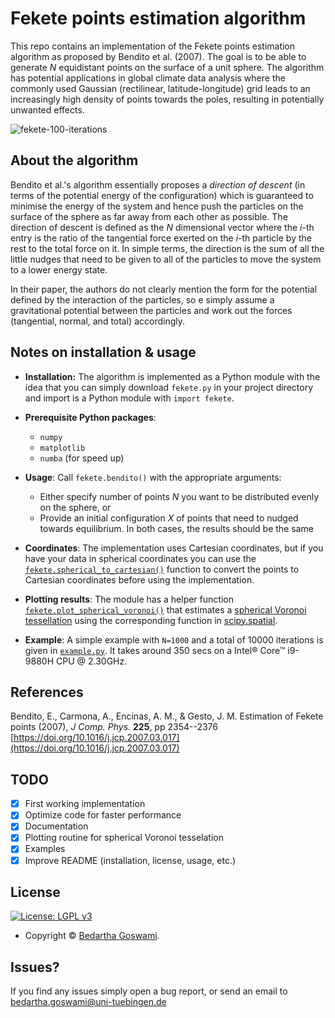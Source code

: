 # Fekete points estimation algorithm

This repo contains an implementation of the Fekete points estimation
algorithm as proposed by Bendito et al. (2007). The goal is to be able
to generate _N_ equidistant points on the surface of a unit sphere. The
algorithm has potential applications in global climate data analysis
where the commonly used Gaussian (rectilinear, latitude-longitude) grid
leads to an increasingly high density of points towards the poles,
resulting in potentially unwanted effects.

![fekete-100-iterations](/fekete.gif)

## About the algorithm

Bendito et al.'s algorithm essentially proposes a _direction of descent_
(in terms of the potential energy of the configuration) which is
guaranteed to minimise the energy of the system and hence push the
particles on the surface of the sphere as far away from each other as
possible. The direction of descent is defined as the _N_ dimensional
vector where the _i_-th entry is the ratio of the tangential force
exerted on the _i_-th particle by the rest to the total force on it. In
simple terms, the direction is the sum of all the little nudges that
need to be given to all of the particles to move the system to a lower
energy state.

In their paper, the authors do not clearly mention the form for the
potential defined by the interaction of the particles, so e simply
assume a gravitational potential between the particles and work out the
forces (tangential, normal, and total) accordingly. 

## Notes on installation & usage

+   **Installation:** The algorithm is implemented as a Python module
    with the idea that    you can simply download `fekete.py` in your
    project directory and import is a Python module with `import
    fekete`.

+   **Prerequisite Python packages**:
    - `numpy`
    - `matplotlib`
    - `numba` (for speed up)

+   **Usage**: Call `fekete.bendito()` with the appropriate arguments: 
    - Either specify number of points _N_ you want to be distributed
      evenly on the sphere, or 
    - Provide an initial configuration _X_ of points that need to
      nudged towards equilibrium. In both cases, the results should
      be the same

+   **Coordinates**: The implementation uses Cartesian coordinates, but
    if you have your data in spherical coordinates you can use the
    [`fekete.spherical_to_cartesian()`](https://github.com/mlcs/fekete/blob/3205c742e13cb4115e14a53b05efe1cc2f90b36a/fekete.py#L226)
    function to convert the points to Cartesian coordinates before using
    the implementation.

+   **Plotting results**: The module has a helper function
    [`fekete.plot_spherical_voronoi()`](https://github.com/mlcs/fekete/blob/19f02d5136307d51ac3c73c8e709b4ff9f514064/fekete.py#L226)
    that estimates a [spherical Voronoi
    tessellation](https://www.jasondavies.com/maps/voronoi/) using the
    corresponding function in
    [scipy.spatial](https://docs.scipy.org/doc/scipy/reference/generated/scipy.spatial.SphericalVoronoi.html#scipy.spatial.SphericalVoronoi). 

+   **Example**: A simple example with `N=1000` and a total of 10000
    iterations is given in [`example.py`](/example.py). It takes around
    350 secs on a Intel® Core™ i9-9880H CPU @ 2.30GHz.

## References

Bendito, E., Carmona, A., Encinas, A. M., & Gesto, J. M. Estimation of
Fekete points (2007), _J Comp. Phys._ **225**, pp 2354--2376  
[https://doi.org/10.1016/j.jcp.2007.03.017](https://doi.org/10.1016/j.jcp.2007.03.017)


## TODO

- [x] First working implementation
- [x] Optimize code for faster performance
- [x] Documentation
- [x] Plotting routine for spherical Voronoi tesselation
- [x] Examples
- [x] Improve README (installation, license, usage, etc.)

## License

[![License: LGPL v3](https://img.shields.io/badge/License-LGPL%20v3-blue.svg?style=flat-square)](https://tldrlegal.com/license/gnu-lesser-general-public-license-v3-(lgpl-3))

- Copyright © [Bedartha Goswami](https://machineclimate.de/people/goswami/).

## Issues?

If you find any issues simply open a bug report, or send an email to
[bedartha.goswami@uni-tuebingen.de](mailto:bedartha.goswami@uni-tuebingen.de)

